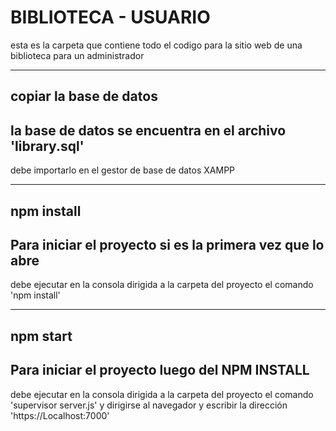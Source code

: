 # BIBLIOTECA - USUARIO
esta es la carpeta que contiene todo el codigo para la sitio web
de una biblioteca para un administrador


------------
copiar la base de datos 
------------
## la base de datos se encuentra en el archivo 'library.sql'

debe importarlo en el gestor de base de datos XAMPP 

------------
npm install 
------------
## Para iniciar el proyecto si es la primera vez que lo abre

debe ejecutar en la consola dirigida a la carpeta del proyecto 
el comando 'npm install'


------------
npm start 
------------
## Para iniciar el proyecto luego del NPM INSTALL

debe ejecutar en la consola dirigida a la carpeta del proyecto 
el comando 'supervisor server.js' y dirigirse al navegador y escribir la dirección 
'https://Localhost:7000'